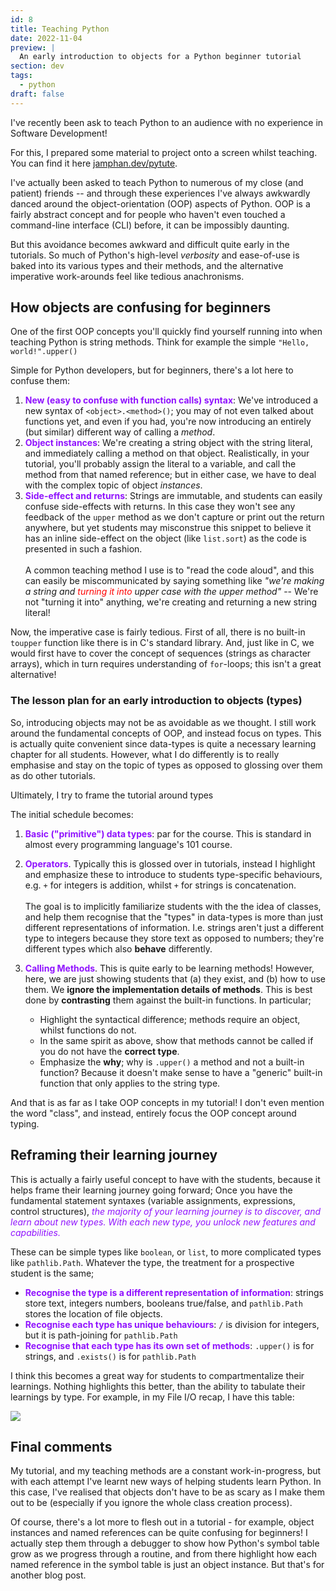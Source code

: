 ```yaml
---
id: 8
title: Teaching Python
date: 2022-11-04
preview: |
  An early introduction to objects for a Python beginner tutorial
section: dev
tags:
  - python
draft: false
---
```


I've recently been ask to teach Python to an audience with no experience in Software Development!

For this, I prepared some material to project onto a screen whilst teaching. You can find it here [jamphan.dev/pytute](https://jamphan.dev/tutorial/py).

I've actually been asked to teach Python to numerous of my close (and patient) friends -- and through these experiences I've always awkwardly danced around the object-orientation (OOP) aspects of Python. OOP is a fairly abstract concept and for people who haven't even touched a command-line interface (CLI) before, it can be impossibly daunting.

But this avoidance becomes awkward and difficult quite early in the tutorials. So much of Python's high-level *verbosity* and ease-of-use is baked into its various types and their methods, and the alternative imperative work-arounds feel like tedious anachronisms.

## How objects are confusing for beginners

One of the first OOP concepts you'll quickly find yourself running into when teaching Python is string methods. Think for example the simple `"Hello, world!".upper()`

Simple for Python developers, but for beginners, there's a lot here to confuse them:

1. <span style="color: #9013fe">**New (easy to confuse with function calls) syntax**</span>: We've introduced a new syntax of `<object>.<method>()`; you may of not even talked about functions yet, and even if you had, you're now introducing an entirely (but similar) different way of calling a *method*.
2. <span style="color: #9013fe">**Object instances**</span>: We're creating a string object with the string literal, and immediately calling a method on that object. Realistically, in your tutorial, you'll probably assign the literal to a variable, and call the method from that named reference; but in either case, we have to deal with the complex topic of object *instances*.
3. <span style="color: #9013fe">**Side-effect and returns**</span>: Strings are immutable, and students can easily confuse side-effects with returns. In this case they won't see any feedback of the `upper` method as we don't capture or print out the return anywhere, but yet students may misconstrue this snippet to believe it has an inline side-effect on the object (like `list.sort`) as the code is presented in such a fashion.<br><br>A common teaching method I use is to "read the code aloud", and this can easily be miscommunicated by saying something like *"we're making a string and <span style="color: red;">turning it into</span> upper case with the upper method"* -- We're not "turning it into" anything, we're creating and returning a new string literal!

Now, the imperative case is fairly tedious. First of all, there is no built-in `toupper` function like there is in C's standard library. And, just like in C, we would first have to cover the concept of sequences (strings as character arrays), which in turn requires understanding of `for`-loops; this isn't a great alternative!

### The lesson plan for an early introduction to objects (types)

So, introducing objects may not be as avoidable as we thought. I still work around the fundamental concepts of OOP, and instead focus on types.
This is actually quite convenient since data-types is quite a necessary learning chapter for all students. However, what I do differently is to really emphasise and stay on the topic of types as opposed to glossing over them as do other tutorials.

Ultimately, I try to frame the tutorial around types

The initial schedule becomes:

1. <span style="color: #9013fe">**Basic ("primitive") data types**</span>: par for the course. This is standard in almost every programming language's 101 course.
2. <span style="color: #9013fe">**Operators**</span>. Typically this is glossed over in tutorials, instead I highlight and emphasize these to introduce to students type-specific behaviours, e.g. `+` for integers is addition, whilst `+` for strings is concatenation.<br><br>The goal is to implicitly familiarize students with the the idea of classes, and help them recognise that the "types" in data-types is more than just different representations of information. I.e. strings aren't just a different type to integers because they store text as opposed to numbers; they're different types which also **behave** differently.

3. <span style="color: #9013fe">**Calling Methods**</span>. This is quite early to be learning methods! However, here, we are just showing students that (a) they exist, and (b) how to use them. We **ignore the implementation details of methods**. This is best done by **contrasting** them against the built-in functions. In particular;

    - Highlight the syntactical difference; methods require an object, whilst functions do not.
    - In the same spirit as above, show that methods cannot be called if you do not have the **correct type**.
    - Emphasize the **why**; why is `.upper()` a method and not a built-in function? Because it doesn't make sense to have a "generic" built-in function that only applies to the string type.

And that is as far as I take OOP concepts in my tutorial! I don't even mention the word "class", and instead, entirely focus the OOP concept around typing.

## Reframing their learning journey

This is actually a fairly useful concept to have with the students, because it helps frame their learning journey going forward; Once you have the fundamental statement syntaxes (variable assignments, expressions, control structures), <span style="color: #9013fe">*the majority of your learning journey is to discover, and learn about new types. With each new type, you unlock new features and capabilities.*</span>

These can be simple types like `boolean`, or `list`, to more complicated types like `pathlib.Path`. Whatever the type, the treatment for a prospective student is the same;

- <span style="color: #9013fe">**Recognise the type is a different representation of information**</span>: strings store text, integers numbers, booleans true/false, and `pathlib.Path` stores the location of file objects.
- <span style="color: #9013fe">**Recognise each type has unique behaviours**</span>: `/` is division for integers, but it is path-joining for `pathlib.Path`
- <span style="color: #9013fe">**Recognise that each type has its own set of methods**</span>: `.upper()` is for strings, and `.exists()` is for `pathlib.Path`

I think this becomes a great way for students to compartmentalize their learnings. Nothing highlights this better, than the ability to tabulate their learnings by type. For example, in my File I/O recap, I have this table:

![](/blog/8/recap.png)

## Final comments

My tutorial, and my teaching methods are a constant work-in-progress, but with each attempt I've learnt new ways of helping students learn Python. In this case, I've realised that objects don't have to be as scary as I make them out to be (especially if you ignore the whole class creation process).

Of course, there's a lot more to flesh out in a tutorial - for example, object instances and named references can be quite confusing for beginners! I actually step them through a debugger to show how Python's symbol table grow as we progress through a routine, and from there highlight how each named reference in the symbol table is just an object instance. But that's for another blog post.